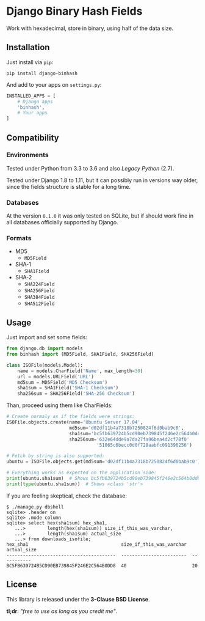 # Django Binary Hash Fields

Work with hexadecimal, store in binary, using half of the data size.

## Installation

Just install via `pip`:

```
pip install django-binhash
```

And add to your apps on `settings.py`:

```python
INSTALLED_APPS = [
    # Django apps
    'binhash',
    # Your apps
]
```
## Compatibility

### Environments

Tested under Python from 3.3 to 3.6 and also *Legacy Python* (2.7).

Tested under Django 1.8 to 1.11, but it can possibly run in versions way older, since the fields structure is stable for a long time.

### Databases

At the version `0.1.0` it was only tested on SQLite, but if should work fine in all databases officially supported by Django.

### Formats

* MD5
	* `MD5Field`
* SHA-1
	* `SHA1Field`
* SHA-2
	* `SHA224Field`
	* `SHA256Field`
	* `SHA384Field`
	* `SHA512Field`


## Usage

Just import and set some fields:

```python
from django.db import models
from binhash import (MD5Field, SHA1Field, SHA256Field)

class ISOFile(models.Model):
    name = models.CharField('Name', max_length=30)
    url = models.URLField('URL')
    md5sum = MD5Field('MD5 Checksum')
    sha1sum = SHA1Field('SHA-1 Checksum')
    sha256sum = SHA256Field('SHA-256 Checksum')
```

Than, proceed using them like CharFields:

```python
# Create normaly as if the fields were strings:
ISOFile.objects.create(name='Ubuntu Server 17.04',
                       md5sum='d02df11b4a7318b7250824f6d0bab9c0',
                       sha1sum='bc5fb639724b5cd90eb739845f246e2c564b0dd8',
                       sha256sum='632e64dde9a7da27fa96bea4d2cf78f0'
                                 '51065c6becc0d0f728aabfc091396256')

# Fetch by string is also supported:
ubuntu = ISOFile.objects.get(md5sum='d02df11b4a7318b7250824f6d0bab9c0')

# Everything works as expected on the application side:
print(ubuntu.sha1sum)  # Shows bc5fb639724b5cd90eb739845f246e2c564b0dd8
print(type(ubuntu.sha1sum))  # Shows <class 'str'>

```

If you are feeling skeptical, check the database:

```
$ ./manage.py dbshell
sqlite> .header on
sqlite> .mode column
sqlite> select hex(sha1sum) hex_sha1,
   ...>        length(hex(sha1sum)) size_if_this_was_varchar,
   ...>        length(sha1sum) actual_size
   ...> from downloads_isofile;
hex_sha1                                  size_if_this_was_varchar  actual_size
----------------------------------------  ------------------------  -----------
BC5FB639724B5CD90EB739845F246E2C564B0DD8  40                        20

```

## License

This library is released under the **3-Clause BSD License**.

**tl;dr**: *"free to use as long as you credit me"*.